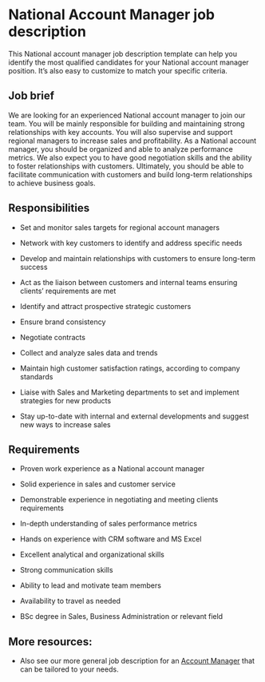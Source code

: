 # National Account Manager job description
This National account manager job description template can help you identify the most qualified candidates for your National account manager position. It’s also easy to customize to match your specific criteria.



## Job brief

We are looking for an experienced National account manager to join our team. You will be mainly responsible for building and maintaining strong relationships with key accounts. You will also supervise and support regional managers to increase sales and profitability.
As a National account manager, you should be organized and able to analyze performance metrics. We also expect you to have good negotiation skills and the ability to foster relationships with customers.
Ultimately, you should be able to facilitate communication with customers and build long-term relationships to achieve business goals.


## Responsibilities

* Set and monitor sales targets for regional account managers

* Network with key customers to identify and address specific needs

* Develop and maintain relationships with customers to ensure long-term success

* Act as the liaison between customers and internal teams ensuring clients’ requirements are met

* Identify and attract prospective strategic customers

* Ensure brand consistency

* Negotiate contracts

* Collect and analyze sales data and trends

* Maintain high customer satisfaction ratings, according to company standards

* Liaise with Sales and Marketing departments to set and implement strategies for new products

* Stay up-to-date with internal and external developments and suggest new ways to increase sales


## Requirements

* Proven work experience as a National account manager

* Solid experience in sales and customer service

* Demonstrable experience in negotiating and meeting clients requirements

* In-depth understanding of sales performance metrics

* Hands on experience with CRM software and MS Excel

* Excellent analytical and organizational skills

* Strong communication skills

* Ability to lead and motivate team members

* Availability to travel as needed

* BSc degree in Sales, Business Administration or relevant field

## More resources:
* Also see our more general job description for an <a href="https://resources.workable.com/account-manager-job-description">Account Manager</a> that can be tailored to your needs.
